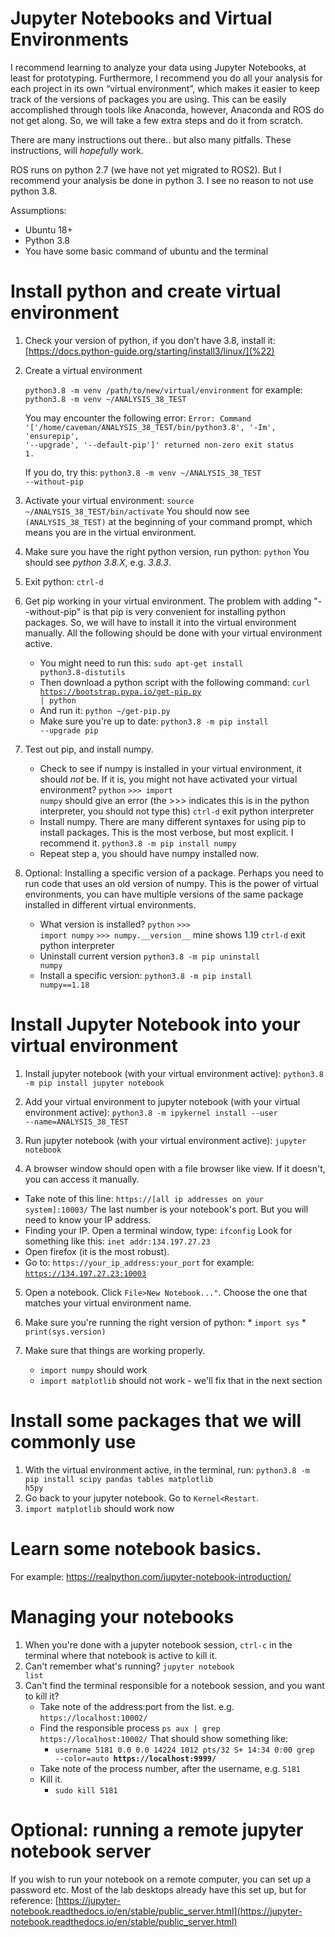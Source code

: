 # Jupyter Notebooks and Virtual Environments
I recommend learning to analyze your data using Jupyter Notebooks, at least for prototyping. Furthermore, I recommend you do all your analysis for each project in its own “virtual environment”, which makes it easier to keep track of the versions of packages you are using. This can be easily accomplished through tools like Anaconda, however, Anaconda and ROS do not get along. So, we will take a few extra steps and do it from scratch.

There are many instructions out there.. but also many pitfalls. These instructions, will _hopefully_ work.

ROS runs on python 2.7 (we have not yet migrated to ROS2). But I recommend your analysis be done in python 3. I see no reason to not use python 3.8.

Assumptions:
* Ubuntu 18+
* Python 3.8
* You have some basic command of ubuntu and the terminal

# Install python and create virtual environment

1. Check your version of python, if you don’t have 3.8, install it: [https://docs.python-guide.org/starting/install3/linux/](%22)

 
2. Create a virtual environment

   <code>python3.8 -m venv /path/to/new/virtual/environment</code>
  for example:
  <code>python3.8 -m venv ~/ANALYSIS_38_TEST</code>
  
    You may encounter the following error:
   <code>Error: Command '['/home/caveman/ANALYSIS_38_TEST/bin/python3.8', '-Im', 'ensurepip', '--upgrade', '--default-pip']' returned non-zero exit status 1.</code>

    If you do, try this:
    <code>python3.8 -m venv ~/ANALYSIS_38_TEST --without-pip</code>

3. Activate your virtual environment:
	<code>source ~/ANALYSIS_38_TEST/bin/activate</code>
	You should now see <code>(ANALYSIS_38_TEST)</code> at the beginning of your command prompt, which means you are in the virtual environment. 

4. Make sure you have the right python version, run python:
	<code>python</code>
	You should see _python 3.8.X_, e.g. _3.8.3_. 
	
5. Exit python:
	<code>ctrl-d</code>

6. Get pip working in your virtual environment. The problem with adding "--without-pip" is that pip is very convenient for installing python packages. So, we will have to install it into the virtual environment manually. All the following should be done with your virtual environment active.
	* You might need to run this: 
	<code>sudo apt-get install python3.8-distutils</code>
	* Then download a python script with the following command:
	<code>curl https://bootstrap.pypa.io/get-pip.py | python</code>
	* And run it:
	<code>python ~/get-pip.py</code>
	* Make sure you're up to date:
	<code>python3.8 -m pip install --upgrade pip</code>

7. Test out pip, and install numpy.
	* Check to see if numpy is installed in your virtual environment, it should *not* be. If it is, you might not have activated your virtual environment?
	<code>python</code> 
	<code>>>> import numpy</code> should give an error (the >>> indicates this is in the python interpreter, you should not type this)
	<code>ctrl-d</code> exit python interpreter
	* Install numpy. There are many different syntaxes for using pip to install packages. This is the most verbose, but most explicit. I recommend it.
	<code>python3.8 -m pip install numpy</code>
	* Repeat step a, you should have numpy installed now. 

8. Optional: Installing a specific version of a package. Perhaps you need to run code that uses an old version of numpy. This is the power of virtual environments, you can have multiple versions of the same package installed in different virtual environments. 
   * What version is installed?
   <code>python</code>
   <code>>>> import numpy</code>
   <code>>>> numpy.&#95;&#95;version__</code> mine shows 1.19
   <code>ctrl-d</code> exit python interpreter
   * Uninstall current version
	<code>python3.8 -m pip uninstall numpy</code>
   * Install a specific version:
   <code>python3.8 -m pip install numpy==1.18</code>

# Install Jupyter Notebook into your virtual environment
1. Install jupyter notebook (with your virtual environment active):
<code>python3.8 -m pip install jupyter notebook</code>

2. Add your virtual environment to jupyter notebook (with your virtual environment active):
<code>python3.8 -m ipykernel install --user --name=ANALYSIS_38_TEST</code>

3. Run jupyter notebook (with your virtual environment active):
<code>jupyter notebook</code>

4. A browser window should open with a file browser like view. If it doesn't, you can access it manually.
  * Take note of this line:
<code>https://[all ip addresses on your system]:10003/</code> The last number is your notebook's port. But you will need to know your IP address. 
  * Finding your IP. Open a terminal window, type:
<code>ifconfig</code>
Look for something like this: <code>inet addr:134.197.27.23</code>
  * Open firefox (it is the most robust).
  * Go to:
<code>https://your_ip_address:your_port</code>
for example:
<code>https://134.197.27.23:10003</code>
	
5. Open a notebook. Click <code>File>New Notebook..."</code>. Choose the one that matches your virtual environment name.

6. Make sure you're running the right version of python:
        * <code>import sys</code>
        * <code>print(sys.version)</code>

7. Make sure that things are working properly. 
	* <code>import numpy</code> should work
	* <code>import matplotlib</code> should not work - we'll fix that in the next section
	
# Install some packages that we will commonly use
1. With the virtual environment active, in the terminal, run:
<code>python3.8 -m pip install scipy pandas tables matplotlib h5py</code>
2. Go back to your jupyter notebook. Go to <code>Kernel<Restart</code>. 
3. <code>import matplotlib</code> should work now

# Learn some notebook basics.
For example: https://realpython.com/jupyter-notebook-introduction/

# Managing your notebooks
1. When you're done with a jupyter notebook session, <code>ctrl-c</code> in the terminal where that notebook is active to kill it.
2. Can't remember what's running?
   <code>jupyter notebook list</code>
3. Can't find the terminal responsible for a notebook session, and you want to kill it? 
    * Take note of the address:port from the list. e.g. <code>https://localhost:10002/</code>
    * Find the responsible process
    <code>ps aux | grep https://localhost:10002/</code>
    That should show something like:
      * <code>username 5181  0.0  0.0  14224  1012 pts/32 S+ 14:34 0:00 grep --color=auto **https://localhost:9999/**</code>
    * Take note of the process number, after the username, e.g. <code>5181</code>   
    * Kill it.
      * <code>sudo kill 5181</code>
# Optional: running a remote jupyter notebook server

If you wish to run your notebook on a remote computer, you can set up a password etc. Most of the lab desktops already have this set up, but for reference: [https://jupyter-notebook.readthedocs.io/en/stable/public_server.html](https://jupyter-notebook.readthedocs.io/en/stable/public_server.html)
